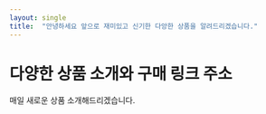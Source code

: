 ```yaml
---
layout: single
title:  "안녕하세요 앞으로 재미있고 신기한 다앙한 상품을 알려드리겠습니다."
---
```

# 다양한 상품 소개와 구매 링크 주소

매일 새로운 상품 소개해드리겠습니다.
